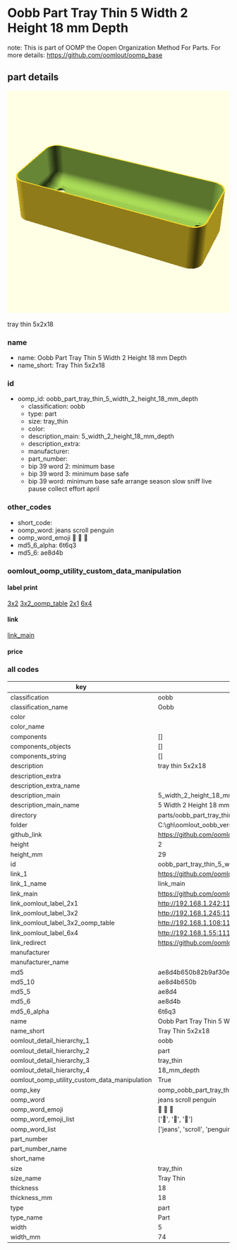 # Oobb Part Tray Thin 5 Width 2 Height 18 mm Depth  

note: This is part of OOMP the Oopen Organization Method For Parts. For more details: https://github.com/oomlout/oomp_base

##  part details
  

[![](3dpr.png)](3dpr.png)

tray thin 5x2x18



### name
* name: Oobb Part Tray Thin 5 Width 2 Height 18 mm Depth
* name_short: Tray Thin 5x2x18 
### id
* oomp_id: oobb_part_tray_thin_5_width_2_height_18_mm_depth
  * classification: oobb
  * type: part
  * size: tray_thin
  * color: 
  * description_main: 5_width_2_height_18_mm_depth
  * description_extra: 
  * manufacturer: 
  * part_number: 
  * bip 39 word 2: minimum base
  * bip 39 word 3: minimum base safe
  * bip 39 word: minimum base safe arrange season slow sniff live pause collect effort april

### other_codes
* short_code: 
* oomp_word: jeans scroll penguin
* oomp_word_emoji :jeans: :scroll: :penguin:
* md5_6_alpha: 6t6q3
* md5_6: ae8d4b






### oomlout_oomp_utility_custom_data_manipulation
#### label print
[3x2](http://192.168.1.245:1112/?label=oomp%206t6q3)
[3x2_oomp_table](http://192.168.1.108:1112/?label=oomp%206t6q3)
[2x1](http://192.168.1.242:1112/?label=oomp%206t6q3)
[6x4](http://192.168.1.55:1112/?label=oomp%206t6q3)    

#### link

[link_main](https://github.com/oomlout/oomlout_oobb_version_4_generated_parts/tree/main/navigation_oomp/oobb/part/tray_thin/5_width_2_height_18_mm_depth/part)                              

#### price







### all codes 
| key | value |  
| --- | --- |  
| classification | oobb |  
| classification_name | Oobb |  
| color |  |  
| color_name |  |  
| components | [] |  
| components_objects | [] |  
| components_string | [] |  
| description | tray thin 5x2x18 |  
| description_extra |  |  
| description_extra_name |  |  
| description_main | 5_width_2_height_18_mm_depth |  
| description_main_name | 5 Width 2 Height 18 mm Depth |  
| directory | parts/oobb_part_tray_thin_5_width_2_height_18_mm_depth |  
| folder | C:\gh\oomlout_oobb_version_4_generated_parts\parts\oobb_part_tray_thin_5_width_2_height_18_mm_depth |  
| github_link | https://github.com/oomlout/oomlout_oomp_part_src/tree/main/parts/oobb_part_tray_thin_5_width_2_height_18_mm_depth |  
| height | 2 |  
| height_mm | 29 |  
| id | oobb_part_tray_thin_5_width_2_height_18_mm_depth |  
| link_1 | https://github.com/oomlout/oomlout_oobb_version_4_generated_parts/tree/main/navigation_oomp/oobb/part/tray_thin/5_width_2_height_18_mm_depth/part |  
| link_1_name | link_main |  
| link_main | https://github.com/oomlout/oomlout_oobb_version_4_generated_parts/tree/main/navigation_oomp/oobb/part/tray_thin/5_width_2_height_18_mm_depth/part |  
| link_oomlout_label_2x1 | http://192.168.1.242:1112/?label=oomp%206t6q3 |  
| link_oomlout_label_3x2 | http://192.168.1.245:1112/?label=oomp%206t6q3 |  
| link_oomlout_label_3x2_oomp_table | http://192.168.1.108:1112/?label=oomp%206t6q3 |  
| link_oomlout_label_6x4 | http://192.168.1.55:1112/?label=oomp%206t6q3 |  
| link_redirect | https://github.com/oomlout/oomlout_oobb_version_4_generated_parts/tree/main/parts/oobb_tray_thin_05_02_18 |  
| manufacturer |  |  
| manufacturer_name |  |  
| md5 | ae8d4b650b82b9af30e110c57c04bc68 |  
| md5_10 | ae8d4b650b |  
| md5_5 | ae8d4 |  
| md5_6 | ae8d4b |  
| md5_6_alpha | 6t6q3 |  
| name | Oobb Part Tray Thin 5 Width 2 Height 18 mm Depth |  
| name_short | Tray Thin 5x2x18  |  
| oomlout_detail_hierarchy_1 | oobb |  
| oomlout_detail_hierarchy_2 | part |  
| oomlout_detail_hierarchy_3 | tray_thin |  
| oomlout_detail_hierarchy_4 | 18_mm_depth |  
| oomlout_oomp_utility_custom_data_manipulation | True |  
| oomp_key | oomp_oobb_part_tray_thin_5_width_2_height_18_mm_depth |  
| oomp_word | jeans scroll penguin |  
| oomp_word_emoji | :jeans: :scroll: :penguin: |  
| oomp_word_emoji_list | [':jeans:', ':scroll:', ':penguin:'] |  
| oomp_word_list | ['jeans', 'scroll', 'penguin'] |  
| part_number |  |  
| part_number_name |  |  
| short_name |  |  
| size | tray_thin |  
| size_name | Tray Thin |  
| thickness | 18 |  
| thickness_mm | 18 |  
| type | part |  
| type_name | Part |  
| width | 5 |  
| width_mm | 74 |  
